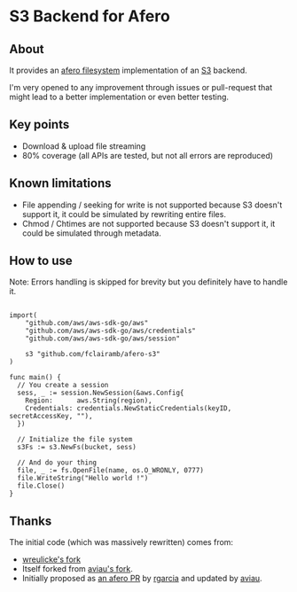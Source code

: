 # S3 Backend for Afero
## About
It provides an [afero filesystem](https://github.com/spf13/afero/) implementation of an [S3](https://aws.amazon.com/s3/) backend.

I'm very opened to any improvement through issues or pull-request that might lead to a better implementation or even
better testing.

## Key points
- Download & upload file streaming
- 80% coverage (all APIs are tested, but not all errors are reproduced)

## Known limitations
- File appending / seeking for write is not supported because S3 doesn't support it, it could be simulated by rewriting entire files.
- Chmod / Chtimes are not supported because S3 doesn't support it, it could be simulated through metadata.


## How to use
Note: Errors handling is skipped for brevity but you definitely have to handle it.
```golang

import(
	"github.com/aws/aws-sdk-go/aws"
	"github.com/aws/aws-sdk-go/aws/credentials"
	"github.com/aws/aws-sdk-go/aws/session"
  
	s3 "github.com/fclairamb/afero-s3"
)

func main() {
  // You create a session
  sess, _ := session.NewSession(&aws.Config{
    Region:      aws.String(region),
    Credentials: credentials.NewStaticCredentials(keyID, secretAccessKey, ""),
  })

  // Initialize the file system
  s3Fs := s3.NewFs(bucket, sess)

  // And do your thing
  file, _ := fs.OpenFile(name, os.O_WRONLY, 0777)
  file.WriteString("Hello world !")
  file.Close()
}
```

## Thanks

The initial code (which was massively rewritten) comes from:
- [wreulicke's fork](https://github.com/wreulicke/afero-s3)
- Itself forked from [aviau's fork](https://github.com/aviau/).
- Initially proposed as [an afero PR](https://github.com/spf13/afero/pull/90) by [rgarcia](https://github.com/rgarcia) and updated by [aviau](https://github.com/aviau).
